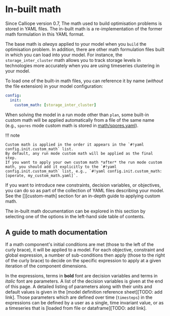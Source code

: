 # In-built math

Since Calliope version 0.7, The math used to build optimisation problems is stored in YAML files.
The in-built math is a re-implementation of the former math formulation in this YAML format.

The base math is _always_ applied to your model when you `build` the optimisation problem.
In addition, there are other math formulation files built in which you can load into your model.
For instance, the `storage_inter_cluster` math allows you to track storage levels in technologies more accurately when you are using timeseries clustering in your model.

To load one of the built-in math files, you can reference it by name (_without_ the file extension) in your model configuration:

```yaml
config:
  init:
    custom_math: [storage_inter_cluster]
```

When solving the model in a run mode other than `plan`, some built-in custom math will be applied automatically from a file of the same name (e.g., `spores` mode custom math is stored in [math/spores.yaml](https://github.com/calliope-project/calliope/blob/main/calliope/math/spores.yaml)).

!!! note

    Custom math is applied in the order it appears in the `#!yaml config.init.custom_math` list.
    By default, any run mode custom math will be applied as the final step.
    If you want to apply your own custom math *after* the run mode custom math, you should add it explicitly to the `#!yaml config.init.custom_math` list, e.g., `#!yaml config.init.custom_math: [operate, my_custom_math.yaml]`.

If you want to introduce new constraints, decision variables, or objectives, you can do so as part of the collection of YAML files describing your model.
See the [][custom-math] section for an in-depth guide to applying custom math.

The in-built math documentation can be explored in this section by selecting one of the options in the left-hand side table of contents.

## A guide to math documentation

If a math component's initial conditions are met (those to the left of the curly brace), it will be applied to a model.
For each objective, constraint and global expression, a number of sub-conditions then apply (those to the right of the curly brace) to decide on the specific expression to apply at a given iteration of the component dimensions.

In the expressions, terms in **bold** font are decision variables and terms in *italic* font are parameters.
A list of the decision variables is given at the end of this page.
A detailed listing of parameters along with their units and default values is given in the [model definition reference sheet][TODO: add link].
Those parameters which are defined over time (`timesteps`) in the expressions can be defined by a user as a single, time invariant value, or as a timeseries that is [loaded from file or dataframe][TODO: add link].
